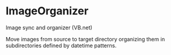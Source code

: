 # ImageOrganizer
Image sync and organizer (VB.net)

Move images from source to target directory organizing them in subdirectories defined by datetime patterns.




